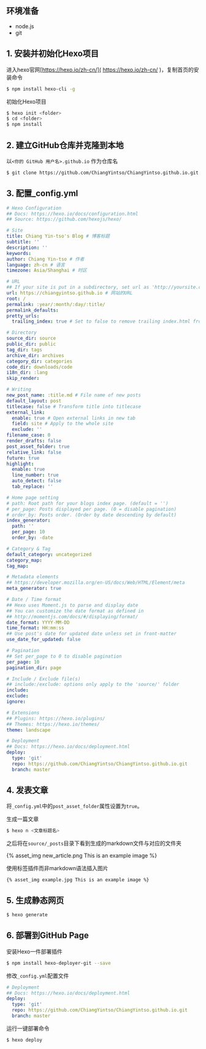 ## 环境准备

- node.js
- git



## 1. 安装并初始化Hexo项目

进入hexo官网[https://hexo.io/zh-cn/]( https://hexo.io/zh-cn/ )，复制首页的安装命令

```bash
$ npm install hexo-cli -g
```

初始化Hexo项目

```bash
$ hexo init <folder>
$ cd <folder>
$ npm install
```



## 2. 建立GitHub仓库并克隆到本地

以`<你的 GitHub 用户名>.github.io` 作为仓库名

```bash
$ git clone https://github.com/ChiangYintso/ChiangYintso.github.io.git
```



## 3. 配置_config.yml

```yaml
# Hexo Configuration
## Docs: https://hexo.io/docs/configuration.html
## Source: https://github.com/hexojs/hexo/

# Site
title: Chiang Yin-tso's Blog # 博客标题
subtitle: ''
description: ''
keywords:
author: Chiang Yin-tso # 作者
language: zh-cn # 语言
timezone: Asia/Shanghai # 时区

# URL
## If your site is put in a subdirectory, set url as 'http://yoursite.com/child' and root as '/child/'
url: https://chiangyintso.github.io # 网站的URL
root: /
permalink: :year/:month/:day/:title/
permalink_defaults:
pretty_urls:
  trailing_index: true # Set to false to remove trailing index.html from permalinks

# Directory
source_dir: source
public_dir: public
tag_dir: tags
archive_dir: archives
category_dir: categories
code_dir: downloads/code
i18n_dir: :lang
skip_render:

# Writing
new_post_name: :title.md # File name of new posts
default_layout: post
titlecase: false # Transform title into titlecase
external_link:
  enable: true # Open external links in new tab
  field: site # Apply to the whole site
  exclude: ''
filename_case: 0
render_drafts: false
post_asset_folder: true
relative_link: false
future: true
highlight:
  enable: true
  line_number: true
  auto_detect: false
  tab_replace: ''

# Home page setting
# path: Root path for your blogs index page. (default = '')
# per_page: Posts displayed per page. (0 = disable pagination)
# order_by: Posts order. (Order by date descending by default)
index_generator:
  path: ''
  per_page: 10
  order_by: -date

# Category & Tag
default_category: uncategorized
category_map:
tag_map:

# Metadata elements
## https://developer.mozilla.org/en-US/docs/Web/HTML/Element/meta
meta_generator: true

# Date / Time format
## Hexo uses Moment.js to parse and display date
## You can customize the date format as defined in
## http://momentjs.com/docs/#/displaying/format/
date_format: YYYY-MM-DD
time_format: HH:mm:ss
## Use post's date for updated date unless set in front-matter
use_date_for_updated: false

# Pagination
## Set per_page to 0 to disable pagination
per_page: 10
pagination_dir: page

# Include / Exclude file(s)
## include:/exclude: options only apply to the 'source/' folder
include:
exclude:
ignore:

# Extensions
## Plugins: https://hexo.io/plugins/
## Themes: https://hexo.io/themes/
theme: landscape

# Deployment
## Docs: https://hexo.io/docs/deployment.html
deploy:
  type: 'git'
  repo: https://github.com/ChiangYintso/ChiangYintso.github.io.git
  branch: master

```



## 4. 发表文章

将`_config.yml`中的`post_asset_folder`属性设置为`true`。

生成一篇文章

```bash
$ hexo n <文章标题名>
```

之后将在`source/_posts`目录下看到生成的markdown文件与对应的文件夹

{% asset_img new_article.png This is an example image %}

使用标签插件而非markdown语法插入图片
```
{% asset_img example.jpg This is an example image %}
```

## 5. 生成静态网页

```bash
$ hexo generate
```



## 6. 部署到GitHub Page

安装Hexo一件部署插件

```bash
$ npm install hexo-deployer-git --save
```

修改`_config.yml`配置文件

```yml
# Deployment
## Docs: https://hexo.io/docs/deployment.html
deploy:
  type: 'git'
  repo: https://github.com/ChiangYintso/ChiangYintso.github.io.git
  branch: master
```

运行一键部署命令

```bash
$ hexo deploy
```

